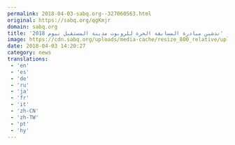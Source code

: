 ```yaml
---
permalink: 2018-04-03-sabq.org--327060563.html
original: https://sabq.org/qgKmjr
domain: sabq.org
title: 'تدشين مبادرة المسابقة الحرة للروبوت مدينة المستقبل نيوم 2018'
image: https://cdn.sabq.org/uploads/media-cache/resize_800_relative/uploads/material-file/5ac387e1262d6b04513ce791/5ac387b74248a.jpg
date: 2018-04-03 14:20:27
category: news
translations: 
 - 'en'
 - 'es'
 - 'de'
 - 'ru'
 - 'ja'
 - 'fr'
 - 'it'
 - 'zh-CN'
 - 'zh-TW'
 - 'pt'
 - 'hy'
---
```


